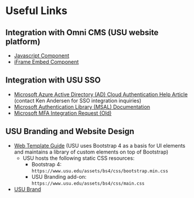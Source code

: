 # Useful Links
## Integration with Omni CMS (USU website platform)
* [Javascript Component](https://it.usu.edu/web/content/javascript-insert-component)
* [iFrame Embed Component](https://it.usu.edu/web/content/iframe-component)
## Integration with USU SSO
* [Microsoft Azure Active Directory (AD) Cloud Authentication Help Article](https://usu.service-now.com/aggies?sys_kb_id=89337e18db7125d0564be07dd3961992&id=kb_article_view&sysparm_rank=4&sysparm_tsqueryId=3bc2e8f3472c5e54fa9fe1bd416d433f) (contact Ken Andersen for SSO integration inquiries)
* [Microsoft Authentication Library (MSAL) Documentation](https://learn.microsoft.com/en-us/entra/identity-platform/msal-overview)
* [Microsoft MFA Integration Request (Old)](https://usu.service-now.com/aggies?sys_kb_id=7fbcf8b11b2ded5086b7415fad4bcb9c&id=kb_article_view&sysparm_rank=5&sysparm_tsqueryId=bd8164bf47e85e54fa9fe1bd416d432a)
## USU Branding and Website Design
* [Web Template Guide](https://www.usu.edu/template/) (USU uses Bootstrap 4 as a basis for UI elements and maintains a library of custom elements on top of Bootstrap)
  * USU hosts the following static CSS resources:
    * Bootstrap 4: `https://www.usu.edu/assets/bs4/css/bootstrap.min.css`
    * USU Branding add-on: `https://www.usu.edu/assets/bs4/css/main.css`
* [USU Brand](https://www.usu.edu/brand/)